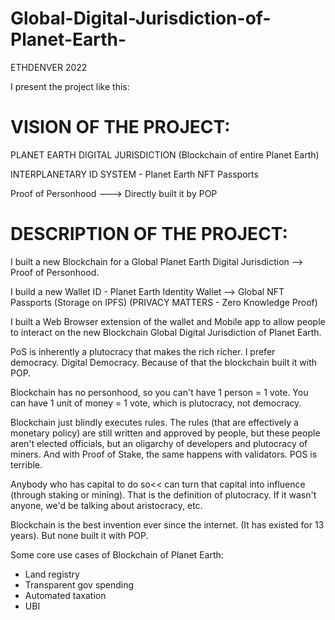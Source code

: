 # Global-Digital-Jurisdiction-of-Planet-Earth-



ETHDENVER 2022

I present the project like this:


# VISION OF THE PROJECT:

PLANET EARTH DIGITAL JURISDICTION (Blockchain of entire Planet Earth)


INTERPLANETARY ID SYSTEM  - Planet Earth NFT Passports

Proof of Personhood ---> Directly built it by POP


# DESCRIPTION OF THE PROJECT:


I built a new Blockchain for a Global Planet Earth Digital Jurisdiction --> Proof of Personhood.

I build a new Wallet ID -  Planet Earth Identity Wallet —> Global NFT Passports (Storage on IPFS) (PRIVACY MATTERS - Zero Knowledge Proof)

I built a Web Browser extension of the wallet and Mobile app to allow people to interact on the new Blockchain Global Digital Jurisdiction of Planet Earth.

PoS is inherently a plutocracy that makes the rich richer. I prefer democracy. Digital Democracy. Because of that the blockchain built it with POP.

Blockchain has no personhood, so you can't have 1 person = 1 vote. You can have 1 unit of money = 1 vote, which is plutocracy, not democracy.

Blockchain just blindly executes rules. The rules (that are effectively a monetary policy) are still written and approved by people, but these people aren't elected officials, but an oligarchy of developers and plutocracy of miners. And with Proof of Stake, the same happens with validators. POS is terrible. 

Anybody who has capital to do so<< can turn that capital into influence (through staking or mining). That is the definition of plutocracy. If it wasn't anyone, we'd be talking about aristocracy, etc.


Blockchain is the best invention ever since the internet. (It has existed for 13 years). But none built it with POP.


Some core use cases of Blockchain of Planet Earth:

- Land registry
- Transparent gov spending
- Automated taxation
- UBI

